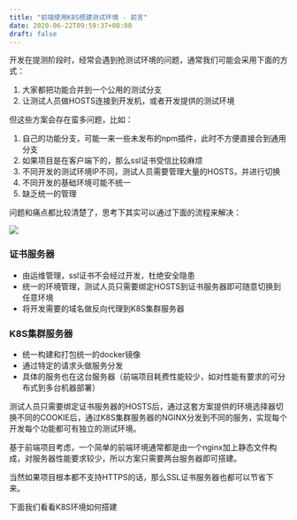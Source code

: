 ```yaml
---
title: "前端使用K8S搭建测试环境 - 前言"
date: 2020-06-22T09:59:37+08:00
draft: false
---
```


开发在提测阶段时，经常会遇到抢测试环境的问题，通常我们可能会采用下面的方式：

1. 大家都把功能合并到一个公用的测试分支
2. 让测试人员做HOSTS连接到开发机，或者开发提供的测试环境

但这些方案会存在蛮多问题，比如：

1. 自己的功能分支，可能一来一些未发布的npm插件，此时不方便直接合到通用分支
2. 如果项目是在客户端下的，那么ssl证书受信比较麻烦
3. 不同开发的测试环境IP不同，测试人员需要管理大量的HOSTS，并进行切换
4. 不同开发的基础环境可能不统一
5. 缺乏统一的管理

问题和痛点都比较清楚了，思考下其实可以通过下面的流程来解决：

![](https://i.loli.net/2020/06/22/5aqTfYp74sOxJ3u.png)

### 证书服务器

* 由运维管理，ssl证书不会经过开发，杜绝安全隐患
* 统一的环境管理，测试人员只需要绑定HOSTS到证书服务器即可随意切换到任意环境
* 将开发需要的域名做反向代理到K8S集群服务器

### K8S集群服务器

* 统一构建和打包统一的docker镜像
* 通过特定的请求头做服务分发
* 具体的服务也在这台服务器（前端项目耗费性能较少，如对性能有要求的可分布式到多台机器部署）

测试人员只需要绑定证书服务器的HOSTS后，通过这套方案提供的环境选择器切换不同的COOKIE后，通过K8S集群服务器的NGINX分发到不同的服务，实现每个开发每个功能都可有独立的测试环境。

基于前端项目考虑，一个简单的前端环境通常都是由一个nginx加上静态文件构成，对服务器性能要求较少，所以方案只需要两台服务器即可搭建。

当然如果项目根本都不支持HTTPS的话，那么SSL证书服务器也都可以节省下来。

下面我们看看K8S环境如何搭建